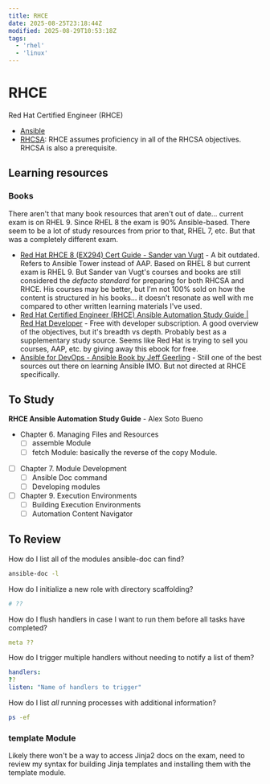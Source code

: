 ```yaml
---
title: RHCE
date: 2025-08-25T23:18:44Z
modified: 2025-08-29T10:53:18Z
tags:
  - 'rhel'
  - 'linux'
---
```


# RHCE

Red Hat Certified Engineer (RHCE)

* [Ansible](20220311200359-ansible.md)
* [RHCSA](20231109085400-rhcsa.md): RHCE assumes proficiency in all of the RHCSA objectives. RHCSA is also a prerequisite.

## Learning resources

### Books

There aren't that many book resources that aren't out of date... current exam is on RHEL 9. Since RHEL 8 the exam is 90% Ansible-based. There seem to be a lot of study resources from prior to that, RHEL 7, etc. But that was a completely different exam.

* [Red Hat RHCE 8 (EX294) Cert Guide - Sander van Vugt](https://www.sandervanvugt.com/red-hat-rhce-8-ex294-cert-guide/) - A bit outdated. Refers to Ansible Tower instead of AAP. Based on RHEL 8 but current exam is RHEL 9. But Sander van Vugt's courses and books are still considered the _defacto standard_ for preparing for both RHCSA and RHCE. His courses may be better, but I'm not 100% sold on how the content is structured in his books... it doesn't resonate as well with me compared to other written learning materials I've used.
* [Red Hat Certified Engineer (RHCE) Ansible Automation Study Guide \| Red Hat Developer](https://developers.redhat.com/e-books/ansible-study-guide) - Free with developer subscription. A good overview of the objectives, but it's breadth vs depth. Probably best as a supplementary study source. Seems like Red Hat is trying to sell you courses, AAP, etc. by giving away this ebook for free.
* [Ansible for DevOps - Ansible Book by Jeff Geerling](https://www.ansiblefordevops.com/) - Still one of the best sources out there on learning Ansible IMO. But not directed at RHCE specifically.

## To Study

**RHCE Ansible Automation Study Guide** - Alex Soto Bueno

- Chapter 6. Managing Files and Resources
    - [ ] assemble Module
    - [ ] fetch Module: basically the reverse of the copy Module.
- [ ] Chapter 7. Module Development
    - [ ] Ansible Doc command
    - [ ] Developing modules
- [ ] Chapter 9. Execution Environments
    - [ ] Building Execution Environments
    - [ ] Automation Content Navigator

## To Review

How do I list all of the modules ansible-doc can find?

```bash
ansible-doc -l
```

How do I initialize a new role with directory scaffolding?

```bash
# ??
```

How do I flush handlers in case I want to run them before all tasks have completed?

```yaml
meta ??
```

How do I trigger multiple handlers without needing to notify a list of them?

```yaml
handlers:
??
listen: "Name of handlers to trigger"
```

How do I list _all_ running processes with additional information?

```bash
ps -ef
```

### template Module

Likely there won't be a way to access Jinja2 docs on the exam, need to review my syntax for building Jinja templates and installing them with the template module.
